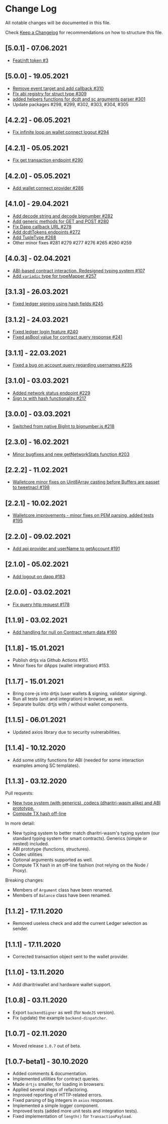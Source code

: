 # Change Log

All notable changes will be documented in this file.

Check [Keep a Changelog](http://keepachangelog.com/) for recommendations on how to structure this file.

## [5.0.1] - 07.06.2021

-   [Feat/nft token #3](https://github.com/TerraDharitri/dharitrisdk-drtjs/pull/3)

## [5.0.0] - 19.05.2021

-   [Remove event target and add callback #310](https://github.com/TerraDharitri/dharitrisdk/pull/310)
-   [FIx abi registry for struct type #309](https://github.com/TerraDharitri/dharitrisdk/pull/309)
-   [added helpers functions for dcdt and sc arguments parser #301](https://github.com/TerraDharitri/dharitrisdk/pull/301)
-   Update packages #298, #299, #302, #303, #304, #305

## [4.2.2] - 06.05.2021

-   [Fix infinite loop on wallet connect logout #294](https://github.com/TerraDharitri/dharitrisdk/pull/294)

## [4.2.1] - 05.05.2021

-   [Fix get transaction endpoint #290](https://github.com/TerraDharitri/dharitrisdk/pull/290)

## [4.2.0] - 05.05.2021

-   [Add wallet connect provider #286](https://github.com/TerraDharitri/dharitrisdk/pull/286)

## [4.1.0] - 29.04.2021

-   [Add decode string and decode bignumber #282](https://github.com/TerraDharitri/dharitrisdk/pull/282)
-   [Add generic methods for GET and POST #280](https://github.com/TerraDharitri/dharitrisdk/pull/280)
-   [Fix Dapp callback URL #278](https://github.com/TerraDharitri/dharitrisdk/pull/278)
-   [Add dcdtTokens endpoints #272](https://github.com/TerraDharitri/dharitrisdk/pull/272)
-   [Add TupleType #268](https://github.com/TerraDharitri/dharitrisdk/pull/268)
-   Other minor fixes #281 #279 #277 #276 #265 #260 #259

## [4.0.3] - 02.04.2021

-   [ABI-based contract interaction. Redesigned typing system #107](https://github.com/TerraDharitri/dharitrisdk/pull/107)
-   [Add `variadic` type for typeMapper #257](https://github.com/TerraDharitri/dharitrisdk/pull/257)

## [3.1.3] - 26.03.2021

-   [Fixed ledger signing using hash fields #245](https://github.com/TerraDharitri/dharitrisdk/pull/245)

## [3.1.2] - 24.03.2021

-   [Fixed ledger login feature #240](https://github.com/TerraDharitri/dharitrisdk/pull/240)
-   [Fixed asBool value for contract query response #241](https://github.com/TerraDharitri/dharitrisdk/pull/241)

## [3.1.1] - 22.03.2021

-   [Fixed a bug on account query regarding usernames #235](https://github.com/TerraDharitri/dharitrisdk/pull/235)

## [3.1.0] - 03.03.2021

-   [Added network status endpoint #229](https://github.com/TerraDharitri/dharitrisdk/pull/229)
-   [Sign tx with hash functionality #217](https://github.com/TerraDharitri/dharitrisdk/pull/217)

## [3.0.0] - 03.03.2021

-   [Switched from native BigInt to bignumber.js #218](https://github.com/TerraDharitri/dharitrisdk/pull/218)

## [2.3.0] - 16.02.2021

-   [Minor bugfixes and new getNetworkStats function #203](https://github.com/TerraDharitri/dharitrisdk/pull/203)

## [2.2.2] - 11.02.2021

-   [Walletcore minor fixes on Uint8Array casting before Buffers are passet to tweetnacl #198](https://github.com/TerraDharitri/dharitrisdk/pull/198)

## [2.2.1] - 10.02.2021

-   [Walletcore improvements - minor fixes on PEM parsing, added tests #195](https://github.com/TerraDharitri/dharitrisdk/pull/195)

## [2.2.0] - 09.02.2021

-   [Add api provider and userName to getAccount #191](https://github.com/TerraDharitri/dharitrisdk/pull/191)

## [2.1.0] - 05.02.2021

-   [Add logout on dapp #183](https://github.com/TerraDharitri/dharitrisdk/pull/183)

## [2.0.0] - 03.02.2021

-   [Fix query http request #178](https://github.com/TerraDharitri/dharitrisdk/pull/178)

## [1.1.9] - 03.02.2021

-   [Add handling for null on Contract return data #160](https://github.com/TerraDharitri/dharitrisdk/pull/160)

## [1.1.8] - 15.01.2021

-   Publish drtjs via Github Actions #151.
-   Minor fixes for dApps (wallet integration) #153.

## [1.1.7] - 15.01.2021

-   Bring core-js into drtjs (user wallets & signing, validator signing).
-   Run all tests (unit and integration) in browser, as well.
-   Separate builds: drtjs with / without wallet components.

## [1.1.5] - 06.01.2021

-   Updated axios library due to security vulnerabilities.

## [1.1.4] - 10.12.2020

-   Add some utility functions for ABI (needed for some interaction examples among SC templates).

## [1.1.3] - 03.12.2020

Pull requests:

-   [New type system (with generics), codecs (dharitri-wasm alike) and ABI prototype.](https://github.com/TerraDharitri/dharitrisdk/pull/87)
-   [Compute TX hash off-line](https://github.com/TerraDharitri/dharitrisdk/pull/93)

In more detail:

-   New typing system to better match dharitri-wasm's typing system (our standard typing system for smart contracts). Generics (simple or nested) included.
-   ABI prototype (functions, structures).
-   Codec utilities
-   Optional arguments supported as well.
-   Compute TX hash in an off-line fashion (not relying on the Node / Proxy).

Breaking changes:

-   Members of `Argument` class have been renamed.
-   Members of `Balance` class have been renamed.

## [1.1.2] - 17.11.2020

-   Removed useless check and add the current Ledger selection as sender.

## [1.1.1] - 17.11.2020

-   Corrected transaction object sent to the wallet provider.

## [1.1.0] - 13.11.2020

-   Add dharitriwallet and hardware wallet support.

## [1.0.8] - 03.11.2020

-   Export `backendSigner` as well (for `NodeJS` version).
-   Fix (update) the example `backend-dispatcher`.

## [1.0.7] - 02.11.2020

-   Moved release `1.0.7` out of beta.

## [1.0.7-beta1] - 30.10.2020

-   Added comments & documentation.
-   Implemented utilities for contract queries.
-   Made `drtjs` smaller, for loading in browsers.
-   Applied several steps of refactoring.
-   Improved reporting of HTTP-related errors.
-   Fixed parsing of big integers in `axios` responses.
-   Implemented a simple logger component.
-   Improved tests (added more unit tests and integration tests).
-   Fixed implementation of `length()` for `TransactionPayload`.
